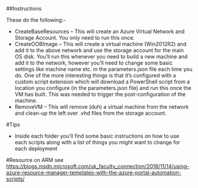 ##Instructions

These do the following:- 

- CreateBaseResources – This will create an Azure Virtual Network and Storage Account. You only need to run this once. 
- CreateOOBImage – This will create a virtual machine (Win2012R2) and add it to the above network and use the storage account for the main OS disk. You’ll run this whenever you need to build a new machine and add it to the network, however you’ll need to change some basic settings like machine name etc. in the parameters.json file each time you do. One of the more interesting things is that it’s configured with a custom script extension which will download a PowerShell script from a location you configure (in the parameters.json file) and run this once the VM has built. This was needed to trigger the post-configuration of the machine. 
- RemoveVM – This will remove (duh) a virtual machine from the network and clean-up the left over .vhd files from the storage account.

#Tips
- Inside each folder you’ll find some basic instructions on how to use each scripts along with a list of things you might want to change for each deployment 

#Resource on ARM
see https://blogs.msdn.microsoft.com/uk_faculty_connection/2016/11/14/using-azure-resource-manager-templates-with-the-azure-portal-automation-scripts/
